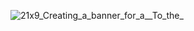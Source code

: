 ![21x9_Creating_a_banner_for_a__To_the_](https://github.com/user-attachments/assets/9ff257f0-fcac-41a5-9a84-1a01c18eecf6)
